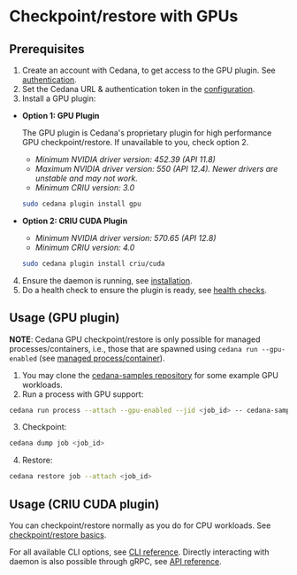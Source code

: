 # Checkpoint/restore with GPUs

## Prerequisites

1. Create an account with Cedana, to get access to the GPU plugin. See [authentication](../../get-started/authentication.md).
2. Set the Cedana URL & authentication token in the [configuration](../../get-started/configuration.md).
3. Install a GPU plugin:

  - **Option 1: GPU Plugin**

    The GPU plugin is Cedana's proprietary plugin for high performance GPU checkpoint/restore. If unavailable to you, check option 2.
    - _Minimum NVIDIA driver version: 452.39 (API 11.8)_
    - _Maximum NVIDIA driver version: 550 (API 12.4). Newer drivers are unstable and may not work._
    - _Minimum CRIU version: 3.0_

    ```sh
    sudo cedana plugin install gpu
    ```
  - **Option 2: CRIU CUDA Plugin**
    - _Minimum NVIDIA driver version: 570.65 (API 12.8)_
    - _Minimum CRIU version: 4.0_

    ```sh
    sudo cedana plugin install criu/cuda
    ```
4. Ensure the daemon is running, see [installation](../../get-started/installation.md).
5. Do a health check to ensure the plugin is ready, see [health checks](../../get-started/health.md).

## Usage (GPU plugin)

**NOTE**: Cedana GPU checkpoint/restore is only possible for managed processes/containers, i.e., those that are spawned using `cedana run --gpu-enabled` (see [managed process/container](../managed.md)).

1. You may clone the [cedana-samples repository](https://github.com/cedana/cedana-samples) for some example GPU workloads.
2. Run a process with GPU support:

```sh
cedana run process --attach --gpu-enabled --jid <job_id> -- cedana-samples/gpu_smr/vector_add
```

3. Checkpoint:

```sh
cedana dump job <job_id>
```

4. Restore:

```sh
cedana restore job --attach <job_id>
```

## Usage (CRIU CUDA plugin)

You can checkpoint/restore normally as you do for CPU workloads. See [checkpoint/restore basics](../cr.md).

For all available CLI options, see [CLI reference](../../references/cli/cedana.md). Directly interacting with daemon is also possible through gRPC, see [API reference](../../references/api.md).
